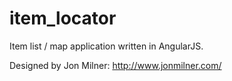 item_locator
============

Item list / map application written in AngularJS.

Designed by Jon Milner: http://www.jonmilner.com/

